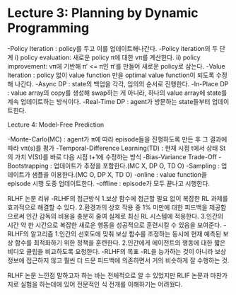 # Lecture 3: Planning by Dynamic Programming

-Policy Iteration
: policy를 두고 이를 업데이트해나간다.
-Policy iteration의 두 단계
i) policy evaluation: 새로운 policy π에 대한 vπ를 계산한다.
ii) policy improvement: vπ에 기반해 π′ <= π인 π′를 만들어 새로운 policy로 삼는다.
-Value Iteration
: policy 없이 value function 만을 optimal value function이 되도록 수정해 나간다.
-Async DP
: state의 백업을 각각, 임의의 순서로 진행한다.
-In-Place DP
: value array의 copy를 생성해 swap하는 게 아니라, 하나의 value array에 state를 계속 업데이트하는 방식이다.
-Real-Time DP
: agent가 방문하는 state들부터 업데이트한다.

Lecture 4: Model-Free Prediction

-Monte-Carlo(MC)
: agent가 π에 따라 episode들을 진행하도록 만든 후 그 결과에 따라 vπ​(s)를 평가
-Temporal-Difference Learning(TD)
: 현재 시점 t에서 상태 St​의 가치 V(St​)를 바로 다음 시점 t+1에 수정하는 방식
-Bias-Variance Trade-Off
-Bootstrapping
: 업데이트가 추정을 포함한다.(MC X, DP O, TD O)
-Sampling
: 업데이트가 샘플을 이용한다.(MC O, DP X, TD O)
-online
: value function을 episode 시행 도중 업데이트한다.
-offline
: episode가 모두 끝나고 시행한다.

RLHF 논문 리뷰
-RLHF의 접근방식
1.보상 함수에 접근할 필요 없이 복잡한 RL 과제를 효과적으로 해결할 수 있다.
2.환경과의 상호 작용 중 1% 미만에 대한 피드백을 제공함으로써 인간 감독의 비용을 충분히 줄여 실제로 최신 RL 시스템에 적용한다.
3.인간의 시간 약 한 시간으로 복잡한 새로운 행동을 성공적으로 훈련시킬 수 있음을 보여준다.
-RLHF의 알고리즘 
1.인간의 선호도에 맞춰 보상 함수를 조정하는 동시에 현재 예측된 보상 함수를 최적화하기 위한 정책을 훈련한다.
2.인간에게 에이전트의 행동에 대한 짧은 비디오 클립을 비교하도록 요청한다.
-RLHF의 목표
-RL을 능가하는 것이 아니라 보상 정보에 접근하지 않고 훨씬 더 드문 피드백에 의존하면서 거의 비슷하게 잘 수행하는 것.

RLHF 논문 느낀점
말하고자 하는 바는 전체적으로 알 수 있었지만 RLIF 논문과 마찬가지로 실험을 하는데에 있어 전문적인 식 전개를 이해하기는 어려웠다.
